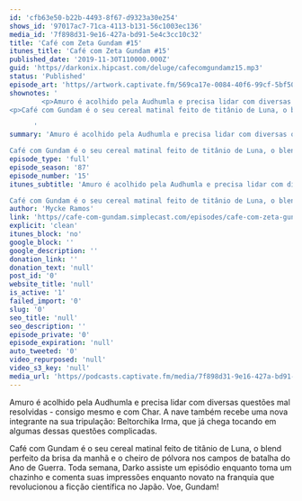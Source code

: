```yaml
---
id: 'cfb63e50-b22b-4493-8f67-d9323a30e254'
shows_id: '97017ac7-71ca-4113-b131-56c1003ec136'
media_id: '7f898d31-9e16-427a-bd91-5e4c3cc10c32'
title: 'Café com Zeta Gundam #15'
itunes_title: 'Café com Zeta Gundam #15'
published_date: '2019-11-30T110000.000Z'
guid: 'https//darkonix.hipcast.com/deluge/cafecomgundamz15.mp3'
status: 'Published'
episode_art: 'https//artwork.captivate.fm/569ca17e-0084-40f6-99cf-5bf50ae5d69b/1005-itunes-1582369201.jpg'
shownotes: '
        <p>Amuro é acolhido pela Audhumla e precisa lidar com diversas questões mal resolvidas - consigo mesmo e com Char. A nave também recebe uma nova integrante na sua tripulação Beltorchika Irma, que já chega tocando em algumas dessas questões complicadas.</p>
<p>Café com Gundam é o seu cereal matinal feito de titânio de Luna, o blend perfeito da brisa da manhã e o cheiro de pólvora nos campos de batalha do Ano de Guerra. Toda semana, Darko assiste um episódio enquanto toma um chazinho e comenta suas impressões enquanto novato na franquia que revolucionou a ficção científica no Japão. Voe, Gundam!</p>

      '
summary: 'Amuro é acolhido pela Audhumla e precisa lidar com diversas questões mal resolvidas - consigo mesmo e com Char. A nave também recebe uma nova integrante na sua tripulação Beltorchika Irma, que já chega tocando em algumas dessas questões complicadas.

Café com Gundam é o seu cereal matinal feito de titânio de Luna, o blend perfeito da brisa da manhã e o cheiro de pólvora nos campos de batalha do Ano de Guerra. Toda semana, Darko assiste um episódio enquanto toma um chazinho e comenta suas impressões enquanto novato na franquia que revolucionou a ficção científica no Japão. Voe, Gundam!'
episode_type: 'full'
episode_season: '87'
episode_number: '15'
itunes_subtitle: 'Amuro é acolhido pela Audhumla e precisa lidar com diversas questões mal resolvidas - consigo mesmo e com Char. A nave também recebe uma nova integrante na sua tripulação Beltorchika Irma, que já chega tocando em algumas dessas questões complicadas.

Café com Gundam é o seu cereal matinal feito de titânio de Luna, o blend perfeito da brisa da manhã e o cheiro de pólvora nos campos de batalha do Ano de Guerra. Toda semana, Darko assiste um episódio enquanto toma um chazinho e comenta suas impressões enquanto novato na franquia que revolucionou a ficção científica no Japão. Voe, Gundam!'
author: 'Mycke Ramos'
link: 'https//cafe-com-gundam.simplecast.com/episodes/cafe-com-zeta-gundam-15-gyFKnixE'
explicit: 'clean'
itunes_block: 'no'
google_block: ''
google_description: ''
donation_link: ''
donation_text: 'null'
post_id: '0'
website_title: 'null'
is_active: '1'
failed_import: '0'
slug: '0'
seo_title: 'null'
seo_description: ''
episode_private: '0'
episode_expiration: 'null'
auto_tweeted: '0'
video_repurposed: 'null'
video_s3_key: 'null'
media_url: 'https//podcasts.captivate.fm/media/7f898d31-9e16-427a-bd91-5e4c3cc10c32/cafecomgundamz15_tc.mp3'
---
```

Amuro é acolhido pela Audhumla e precisa lidar com diversas questões mal resolvidas - consigo mesmo e com Char. A nave também recebe uma nova integrante na sua tripulação: Beltorchika Irma, que já chega tocando em algumas dessas questões complicadas.

Café com Gundam é o seu cereal matinal feito de titânio de Luna, o blend perfeito da brisa da manhã e o cheiro de pólvora nos campos de batalha do Ano de Guerra. Toda semana, Darko assiste um episódio enquanto toma um chazinho e comenta suas impressões enquanto novato na franquia que revolucionou a ficção científica no Japão. Voe, Gundam!